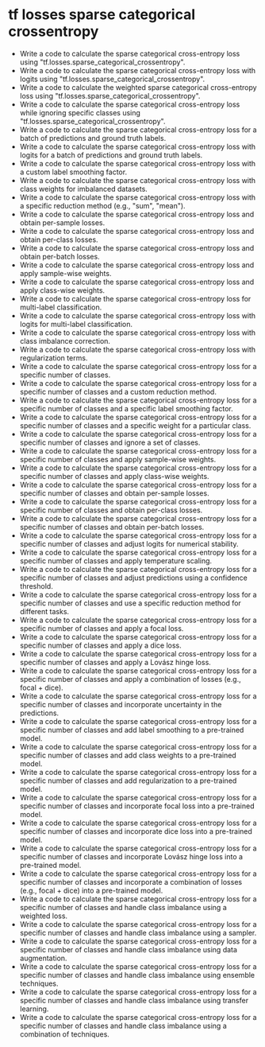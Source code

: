 # tf losses sparse categorical crossentropy

- Write a code to calculate the sparse categorical cross-entropy loss using "tf.losses.sparse_categorical_crossentropy".
- Write a code to calculate the sparse categorical cross-entropy loss with logits using "tf.losses.sparse_categorical_crossentropy".
- Write a code to calculate the weighted sparse categorical cross-entropy loss using "tf.losses.sparse_categorical_crossentropy".
- Write a code to calculate the sparse categorical cross-entropy loss while ignoring specific classes using "tf.losses.sparse_categorical_crossentropy".
- Write a code to calculate the sparse categorical cross-entropy loss for a batch of predictions and ground truth labels.
- Write a code to calculate the sparse categorical cross-entropy loss with logits for a batch of predictions and ground truth labels.
- Write a code to calculate the sparse categorical cross-entropy loss with a custom label smoothing factor.
- Write a code to calculate the sparse categorical cross-entropy loss with class weights for imbalanced datasets.
- Write a code to calculate the sparse categorical cross-entropy loss with a specific reduction method (e.g., "sum", "mean").
- Write a code to calculate the sparse categorical cross-entropy loss and obtain per-sample losses.
- Write a code to calculate the sparse categorical cross-entropy loss and obtain per-class losses.
- Write a code to calculate the sparse categorical cross-entropy loss and obtain per-batch losses.
- Write a code to calculate the sparse categorical cross-entropy loss and apply sample-wise weights.
- Write a code to calculate the sparse categorical cross-entropy loss and apply class-wise weights.
- Write a code to calculate the sparse categorical cross-entropy loss for multi-label classification.
- Write a code to calculate the sparse categorical cross-entropy loss with logits for multi-label classification.
- Write a code to calculate the sparse categorical cross-entropy loss with class imbalance correction.
- Write a code to calculate the sparse categorical cross-entropy loss with regularization terms.
- Write a code to calculate the sparse categorical cross-entropy loss for a specific number of classes.
- Write a code to calculate the sparse categorical cross-entropy loss for a specific number of classes and a custom reduction method.
- Write a code to calculate the sparse categorical cross-entropy loss for a specific number of classes and a specific label smoothing factor.
- Write a code to calculate the sparse categorical cross-entropy loss for a specific number of classes and a specific weight for a particular class.
- Write a code to calculate the sparse categorical cross-entropy loss for a specific number of classes and ignore a set of classes.
- Write a code to calculate the sparse categorical cross-entropy loss for a specific number of classes and apply sample-wise weights.
- Write a code to calculate the sparse categorical cross-entropy loss for a specific number of classes and apply class-wise weights.
- Write a code to calculate the sparse categorical cross-entropy loss for a specific number of classes and obtain per-sample losses.
- Write a code to calculate the sparse categorical cross-entropy loss for a specific number of classes and obtain per-class losses.
- Write a code to calculate the sparse categorical cross-entropy loss for a specific number of classes and obtain per-batch losses.
- Write a code to calculate the sparse categorical cross-entropy loss for a specific number of classes and adjust logits for numerical stability.
- Write a code to calculate the sparse categorical cross-entropy loss for a specific number of classes and apply temperature scaling.
- Write a code to calculate the sparse categorical cross-entropy loss for a specific number of classes and adjust predictions using a confidence threshold.
- Write a code to calculate the sparse categorical cross-entropy loss for a specific number of classes and use a specific reduction method for different tasks.
- Write a code to calculate the sparse categorical cross-entropy loss for a specific number of classes and apply a focal loss.
- Write a code to calculate the sparse categorical cross-entropy loss for a specific number of classes and apply a dice loss.
- Write a code to calculate the sparse categorical cross-entropy loss for a specific number of classes and apply a Lovász hinge loss.
- Write a code to calculate the sparse categorical cross-entropy loss for a specific number of classes and apply a combination of losses (e.g., focal + dice).
- Write a code to calculate the sparse categorical cross-entropy loss for a specific number of classes and incorporate uncertainty in the predictions.
- Write a code to calculate the sparse categorical cross-entropy loss for a specific number of classes and add label smoothing to a pre-trained model.
- Write a code to calculate the sparse categorical cross-entropy loss for a specific number of classes and add class weights to a pre-trained model.
- Write a code to calculate the sparse categorical cross-entropy loss for a specific number of classes and add regularization to a pre-trained model.
- Write a code to calculate the sparse categorical cross-entropy loss for a specific number of classes and incorporate focal loss into a pre-trained model.
- Write a code to calculate the sparse categorical cross-entropy loss for a specific number of classes and incorporate dice loss into a pre-trained model.
- Write a code to calculate the sparse categorical cross-entropy loss for a specific number of classes and incorporate Lovász hinge loss into a pre-trained model.
- Write a code to calculate the sparse categorical cross-entropy loss for a specific number of classes and incorporate a combination of losses (e.g., focal + dice) into a pre-trained model.
- Write a code to calculate the sparse categorical cross-entropy loss for a specific number of classes and handle class imbalance using a weighted loss.
- Write a code to calculate the sparse categorical cross-entropy loss for a specific number of classes and handle class imbalance using a sampler.
- Write a code to calculate the sparse categorical cross-entropy loss for a specific number of classes and handle class imbalance using data augmentation.
- Write a code to calculate the sparse categorical cross-entropy loss for a specific number of classes and handle class imbalance using ensemble techniques.
- Write a code to calculate the sparse categorical cross-entropy loss for a specific number of classes and handle class imbalance using transfer learning.
- Write a code to calculate the sparse categorical cross-entropy loss for a specific number of classes and handle class imbalance using a combination of techniques.